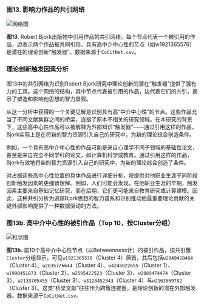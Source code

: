 ### 图13. 影响力作品的共引网络

![网络图](https://mdn.alipayobjects.com/one_clip/afts/img/_zJ8RKo8dR8AAAAAQvAAAAgAoEACAQFr/original)

**图13.** Robert Bjork出版物中引用作品的共引网络。每个节点代表一个被引用的作品，边表示两个作品被共同引用。具有高中介中心性的节点（如w1921365576）是潜在的理论创新“触发器”。数据来源于`CoCitNet.csv`。

### 理论创新触发因素分析

图13中的共引网络为识别Robert Bjork研究中理论创新的潜在“触发器”提供了强有力的工具。这个网络的结构，其中节点代表被引用的作品，边代表它们的共引，揭示了塑造和影响他思想的智力景观。

从这一分析中获得的一个关键见解是识别具有高“中介中心性”的节点。这些作品充当了不同文献集群之间的桥梁，连接了原本不相关的研究领域。在本研究的背景下，这些高中心性作品可以被解释为外部知识“触发器”——通过引用这样的作品，Bjork实际上是在将新的智力资源引入自己的研究中，为新的理论综合创造条件。

例如，一个具有高中介中心性的作品可能是来自心理学不同子领域的基础性论文，甚至是来自完全不同学科的论文，如计算机科学或教育。通过引用这样的作品，Bjork有效地将新的智力资源引入自己的研究中，为新的理论综合创造了条件。

对占据这些高中心性位置的具体作品进行详细分析，将提供对他职业生涯不同阶段创新触发因素的更细致理解。例如，人们可能会发现，在他职业生涯的早期，触发因素主要来自基础记忆研究，而在后期，它们更可能来自教育研究或计算建模。因此，这种共引分析为追踪Bjork思想的智力谱系和识别推动他最重要理论贡献的关键外部影响提供了一种数据驱动的方法。

### 图13b. 高中介中心性的被引作品（Top 10，按Cluster分组）

![柱状图](https://mdn.alipayobjects.com/one_clip/afts/img/VncxT7ZlbuoAAAAATVAAAAgAoEACAQFr/original)

**图13b.** 前10个高中介中心性节点（以Betweenness计）的被引作品，按共引簇`Cluster`分组显示。可见`w1921365576`（Cluster 4）居首，其后包括`w2049428464`（Cluster 4）、`w2035726644`（Cluster 4）、`w4246022655`（Cluster 1）、`w1990451873`（Cluster 2）、`w2595422523`（Cluster 3）、`w2089474474`（Cluster 3）、`w2133705455`（Cluster 3）、`w3128452343`（Cluster 4）与`w2163569782`（Cluster 3）。这类“桥梁文献”往往作为跨簇连接器，是理论创新的潜在外部触发器。数据来源于`CoCitNet.csv`。
